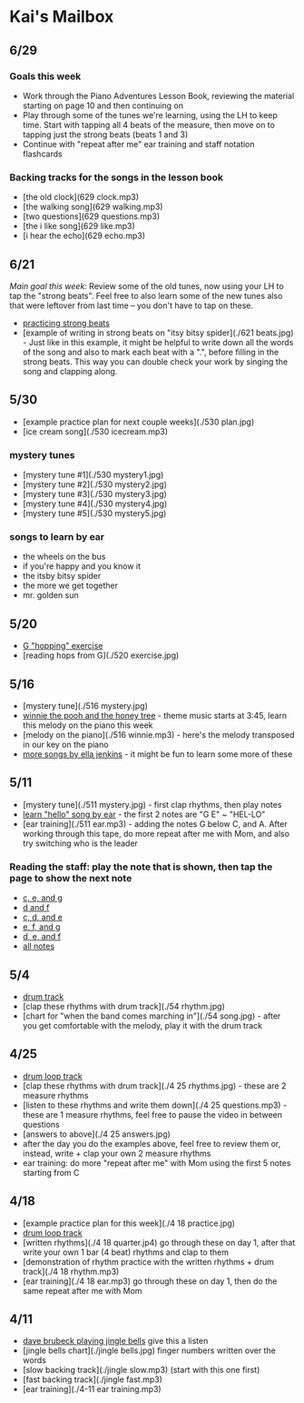 # Kai's Mailbox

## 6/29

### Goals this week

- Work through the Piano Adventures Lesson Book, reviewing the material starting on page 10 and then continuing on
- Play through some of the tunes we're learning, using the LH to keep time. Start with tapping all 4 beats of the measure, then move on to tapping just the strong beats (beats 1 and 3)
- Continue with "repeat after me" ear training and staff notation flashcards

### Backing tracks for the songs in the lesson book
- [the old clock](629 clock.mp3)
- [the walking song](629 walking.mp3)
- [two questions](629 questions.mp3)
- [the i like song](629 like.mp3)
- [i hear the echo](629 echo.mp3)

## 6/21

*Main goal this week:* Review some of the old tunes, now using your LH to tap the "strong beats". Feel free to also learn some of the new tunes also that were leftover from last time – you don't have to tap on these.

- [practicing strong beats](https://youtu.be/kgV8WpZkXNk)
- [example of writing in strong beats on "itsy bitsy spider](./621 beats.jpg) - Just like in this example, it might be helpful to write down all the words of the song and also to mark each beat with a ".", before filling in the strong beats. This way you can double check your work by singing the song and clapping along.

## 5/30

- [example practice plan for next couple weeks](./530 plan.jpg)
- [ice cream song](./530 icecream.mp3)

### mystery tunes
- [mystery tune #1](./530 mystery1.jpg)
- [mystery tune #2](./530 mystery2.jpg)
- [mystery tune #3](./530 mystery3.jpg)
- [mystery tune #4](./530 mystery4.jpg)
- [mystery tune #5](./530 mystery5.jpg)

### songs to learn by ear
- the wheels on the bus
- if you're happy and you know it
- the itsby bitsy spider
- the more we get together
- mr. golden sun


## 5/20

- [G "hopping" exercise](https://youtu.be/scp93lwdCIY)
- [reading hops from G](./520 exercise.jpg)

## 5/16

- [mystery tune](./516 mystery.jpg)
- [winnie the pooh and the honey tree](https://archive.org/details/20190612143349) - theme music starts at 3:45, learn this melody on the piano this week
- [melody on the piano](./516 winnie.mp3) - here's the melody transposed in our key on the piano
- [more songs by ella jenkins](https://youtube.com/playlist?list=OLAK5uy_kC25EfJ_s0GN3cwdHGAeETripH8PH8jSg) - it might be fun to learn some more of these

## 5/11

- [mystery tune](./511 mystery.jpg) - first clap rhythms, then play notes
- [learn "hello" song by ear](https://www.youtube.com/watch?v=UibkX5tVDkI) - the first 2 notes are "G E" ~ "HEL-LO"
- [ear training](./511 ear.mp3) - adding the notes G below C, and A. After working through this tape, do more repeat after me with Mom, and also try switching who is the leader

### Reading the staff: play the note that is shown, then tap the page to show the next note
- [c, e, and g](./staff.html?notes=ceg)
- [d and  f](./staff.html?notes=df)
- [c, d, and e ](./staff.html?notes=cde)
- [e, f, and g](./staff.html?notes=efg)
- [d, e, and f](./staff.html?notes=def)
- [all notes](./staff.html?notes=cdefg)

## 5/4

- [drum track](./swing.m4a)
- [clap these rhythms with drum track](./54 rhythm.jpg)
- [chart for "when the band comes marching in"](./54 song.jpg) - after you get comfortable with the melody, play it with the drum track


## 4/25

- [drum loop track](./drums.m4a)
- [clap these rhythms with drum track](./4 25 rhythms.jpg) - these are 2 measure rhythms
- [listen to these rhythms and write them down](./4 25 questions.mp3) - these are 1 measure rhythms, feel free to pause the video in between questions
- [answers to above](./4 25 answers.jpg)
- after the day you do the examples above, feel free to review them or, instead, write + clap your own 2 measure rhythms
- ear training: do more "repeat after me" with Mom using the first 5 notes starting from C


## 4/18

- [example practice plan for this week](./4 18 practice.jpg)
- [drum loop track](./drums.m4a)
- [written rhythms](./4 18 quarter.jp4) go through these on day 1, after that write your own 1 bar (4 beat) rhythms and clap to them
- [demonstration of rhythm practice with the written rhythms + drum track](./4 18 rhythm.mp3) 
- [ear training](./4 18 ear.mp3) go through these on day 1, then do the same repeat after me with Mom

## 4/11

- [dave brubeck playing jingle bells](https://www.youtube.com/watch?v=6_V0NIsCiaE) give this a listen
- [jingle bells chart](./jingle bells.jpg) finger numbers written over the words
- [slow backing track](./jingle slow.mp3) (start with this one first)
- [fast backing track](./jingle fast.mp3)
- [ear training](./4-11 ear training.mp3)
